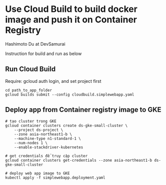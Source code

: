# Use Cloud Build to build docker image and push it on Container Registry
Hashimoto Du at DevSamurai

Instruction for build and run as below

## Run Cloud Build
Require: gcloud auth login, and set project first
```
cd path_to_app_folder
gcloud builds submit --config cloudbuild.simplewebapp.yaml
```

## Deploy app from Container registry image to GKE
```
# tạo cluster trong GKE
gcloud container clusters create ds-gke-small-cluster \
	--project ds-project \
	--zone asia-northeast1-b \
	--machine-type n1-standard-1 \
	--num-nodes 1 \
	--enable-stackdriver-kubernetes
```

```
# get credentials để truy cập cluster
gcloud container clusters get-credentials --zone asia-northeast1-b ds-gke-small-cluster

# deploy web app image to GKE
kubectl apply -f simplewebapp.deployment.yaml

```